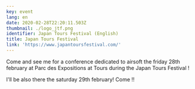 ```yaml
---
key: event
lang: en
date: 2020-02-28T22:20:11.503Z
thumbnail: ./logo_jtf.png
identifier: Japan Tours Festival (English)
title: Japan Tours Festival
link: 'https://www.japantoursfestival.com/'
---
```


Come and see me for a conference dedicated to airsoft the friday 28th february at Parc des Expositions at Tours during the Japan Tours Festival !

I'll be also there the saturday 29th february! Come !!
